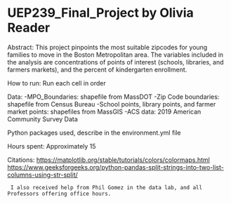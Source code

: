 # UEP239_Final_Project by Olivia Reader

Abstract: This project pinpoints the most suitable zipcodes for young families to move in the Boston Metropolitan area. The variables included in the analysis are concentrations of points of interest (schools, libraries, and farmers markets), and the percent of kindergarten enrollment.

How to run: Run each cell in order

Data: 
 -MPO_Boundaries: shapefile from MassDOT
 -Zip Code boundaries: shapefile from Census Bureau
 -School points, library points, and farmer market points: shapefiles from MassGIS
 -ACS data: 2019 American Community Survey Data

 Python packages used, describe in the environment.yml file

 Hours spent: Approximately 15

 Citations: 
    https://matplotlib.org/stable/tutorials/colors/colormaps.html
    https://www.geeksforgeeks.org/python-pandas-split-strings-into-two-list-columns-using-str-split/
    
     I also received help from Phil Gomez in the data lab, and all Professors offering office hours. 
